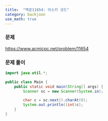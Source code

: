 ```yaml
---
title:  "백준11654: 아스키 코드"
category: backjoon
use_math: true
---
```




### 문제

https://www.acmicpc.net/problem/11654



### 문제 풀이

```java
import java.util.*;

public class Main {
    public static void main(String[] args) {
        Scanner sc = new Scanner(System.in);

        char c = sc.next().charAt(0);
        System.out.println((int)c);
    }
}
```

